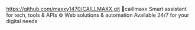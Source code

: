 https://github.com/maxxy1470/CAILLMAXX.git
🤖caillmaxx  Smart assistant for tech, tools &amp; APIs ⚙️ Web solutions &amp; automation Available 24/7 for your digital needs
